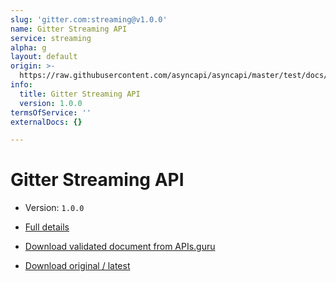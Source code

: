 ```yaml
---
slug: 'gitter.com:streaming@v1.0.0'
name: Gitter Streaming API
service: streaming
alpha: g
layout: default
origin: >-
  https://raw.githubusercontent.com/asyncapi/asyncapi/master/test/docs/gitter-streaming.yml
info:
  title: Gitter Streaming API
  version: 1.0.0
termsOfService: ''
externalDocs: {}

---
```

# Gitter Streaming API

* Version: `1.0.0`
* [Full details](../html/gitter.com:streaming@v1.0.0.html)





* [Download validated document from APIs.guru](https://raw.githubusercontent.com/APIs-guru/asyncapi-directory/master/docs/APIs/gitter.com%3Astreaming%40v1.0.0.yaml)
* [Download original / latest](https://raw.githubusercontent.com/asyncapi/asyncapi/master/test/docs/gitter-streaming.yml)

<script type="application/ld+json">
{
  "@context": "http://schema.org/",
  "@type": "WebAPI",

  "documentation": "",

  "name": "Gitter Streaming API"
}
</script>
